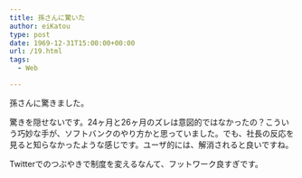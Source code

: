 ```yaml
---
title: 孫さんに驚いた
author: eiKatou
type: post
date: 1969-12-31T15:00:00+00:00
url: /19.html
tags:
  - Web

---
```

<div class="section">
  <p>
    孫さんに驚きました。
  </p>
  
  <p>
  </p>
  
  <p>
    驚きを隠せないです。24ヶ月と26ヶ月のズレは意図的ではなかったの？こういう巧妙な手が、ソフトバンクのやり方かと思っていました。でも、社長の反応を見ると知らなかったような感じです。ユーザ的には、解消されると良いですね。
  </p>
  
  <p>
    Twitterでのつぶやきで制度を変えるなんて、フットワーク良すぎです。
  </p>
</div>
